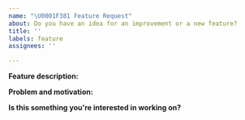 ```yaml
---
name: "\U0001F381 Feature Request"
about: Do you have an idea for an improvement or a new feature?
title: ''
labels: feature
assignees: ''

---
```


<!--
Thanks for requesting a feature 🙌 ❤️

Before opening a new issue, please make sure that we do not have any duplicates already open. You can ensure this by searching the issue list for this repository. If there is a duplicate, please close your issue and add a comment to the existing issue instead.
-->

**Feature description:**

<!--- 
Provide a detailed description of the feature or improvement you are proposing. What specific solution would you like? What is the expected behaviour? 

Add any other context, screenshots, or code snippets about the feature request here as well.  
-->

**Problem and motivation:**

<!--- 
Why is this change important to you? What is the problem this feature would solve? How would you use it? How can it benefit other users?
-->

**Is this something you're interested in working on?**

<!--- Yes or No -->
